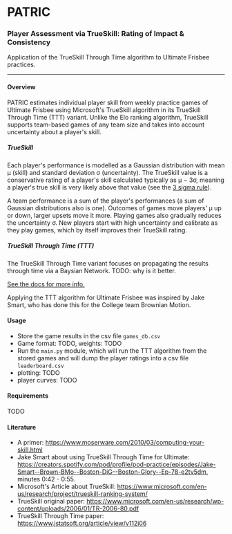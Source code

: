 # PATRIC
### Player Assessment via TrueSkill: Rating of Impact & Consistency
Application of the TrueSkill Through Time algorithm to Ultimate Frisbee practices.

---
#### Overview 
PATRIC estimates individual player skill from weekly practice games of Ultimate Frisbee using Microsoft's TrueSkill algorithm in its TrueSkill Through Time (TTT) variant. Unlike the Elo ranking algorithm, TrueSkill supports team-based games of any team size and takes into account uncertainty about a player's skill.

##### TrueSkill

Each player's performance is modelled as a Gaussian distribution with mean μ (skill) and standard deviation σ (uncertainty). The TrueSkill value is a conservative rating of a player's skill calculated typically as μ − 3σ, meaning a player's true skill is very likely above that value (see the [3 sigma rule](https://en.wikipedia.org/wiki/68%E2%80%9395%E2%80%9399.7_rule)).

A team performance is a sum of the player's performances (a sum of Gaussian distributions also is one). Outcomes of games move players' μ up or down, larger upsets move it more. Playing games also gradually reduces the uncertainty σ. New players start with high uncertainty and calibrate as they play games, which by itself improves their TrueSkill rating.

##### TrueSkill Through Time (TTT)
The TrueSkill Through Time variant focuses on propagating the results through time via a Baysian Network. 
TODO: why is it better.

[See the docs for more info.](https://trueskillthroughtime.readthedocs.io/en/latest/)

Applying the TTT algorithm for Ultimate Frisbee was inspired by Jake Smart, who has done this for the College team Brownian Motion.

#### Usage
- Store the game results in the csv file `games_db.csv`
- Game format: TODO, weights: TODO
- Run the `main.py` module, which will run the TTT algorithm from the stored games and will dump the player ratings into a csv  file `leaderboard.csv`
- plotting: TODO
- player curves: TODO


#### Requirements
TODO

#### Literature
- A primer: https://www.moserware.com/2010/03/computing-your-skill.html
- Jake Smart about using TrueSkill Through Time for Ultimate: https://creators.spotify.com/pod/profile/pod-practice/episodes/Jake-Smart--Brown-BMo--Boston-DiG--Boston-Glory--Ep-78-e2tv5dm, minutes 0:42 - 0:55.
- Microsoft's Article about TrueSkill: https://www.microsoft.com/en-us/research/project/trueskill-ranking-system/
- TrueSkill original paper: https://www.microsoft.com/en-us/research/wp-content/uploads/2006/01/TR-2006-80.pdf
- TrueSkill Through Time paper: https://www.jstatsoft.org/article/view/v112i06

